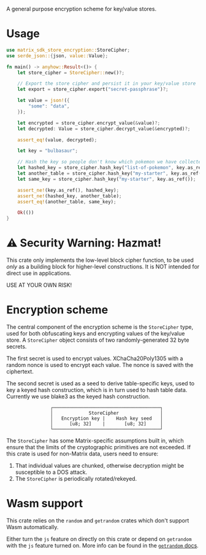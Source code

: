 A general purpose encryption scheme for key/value stores.

# Usage

```rust
use matrix_sdk_store_encryption::StoreCipher;
use serde_json::{json, value::Value};

fn main() -> anyhow::Result<()> {
    let store_cipher = StoreCipher::new()?;

    // Export the store cipher and persist it in your key/value store
    let export = store_cipher.export("secret-passphrase")?;

    let value = json!({
        "some": "data",
    });

    let encrypted = store_cipher.encrypt_value(&value)?;
    let decrypted: Value = store_cipher.decrypt_value(&encrypted)?;

    assert_eq!(value, decrypted);

    let key = "bulbasaur";

    // Hash the key so people don't know which pokemon we have collected.
    let hashed_key = store_cipher.hash_key("list-of-pokemon", key.as_ref());
    let another_table = store_cipher.hash_key("my-starter", key.as_ref());
    let same_key = store_cipher.hash_key("my-starter", key.as_ref());

    assert_ne!(key.as_ref(), hashed_key);
    assert_ne!(hashed_key, another_table);
    assert_eq!(another_table, same_key);

    Ok(())
}
```

# ⚠️ Security Warning: Hazmat!

This crate only implements the low-level block cipher function, to be used
*only* as a building block for higher-level constructions. It is NOT intended
for direct use in applications.

USE AT YOUR OWN RISK!

# Encryption scheme

The central component of the encryption scheme is the `StoreCipher` type, used
for both obfuscating keys and encrypting values of the key/value store.
A `StoreCipher` object consists of two randomly-generated 32 byte secrets.

The first secret is used to encrypt values. XChaCha20Poly1305 with a random
nonce is used to encrypt each value. The nonce is saved with the ciphertext.

The second secret is used as a seed to derive table-specific keys, used to key
a keyed hash construction, which is in turn used to hash table data. Currently
we use blake3 as the keyed hash construction.

```text
                ┌───────────────────────────────────────┐
                │             StoreCipher               │
                │   Encryption key |    Hash key seed   │
                │      [u8; 32]    |       [u8; 32]     │
                └───────────────────────────────────────┘
```

The `StoreCipher` has some Matrix-specific assumptions built in, which ensure that
the limits of the cryptographic primitives are not exceeded. If this crate is
used for non-Matrix data, users need to ensure:

1. That individual values are chunked, otherwise decryption might be susceptible
   to a DOS attack.
2. The `StoreCipher` is periodically rotated/rekeyed.

# Wasm support

This crate relies on the `random` and `getrandom` crates which don't support
Wasm automatically.

Either turn the `js` feature on directly on this crate or depend on `getrandom`
with the `js` feature turned on. More info can be found in the [`getrandom`
docs](https://docs.rs/getrandom/latest/getrandom/index.html#webassembly-support).
